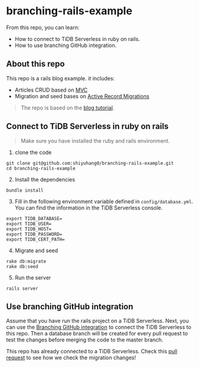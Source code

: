 # branching-rails-example

From this repo, you can learn:

- How to connect to TiDB Serverless in ruby on rails.
- How to use branching GitHub integration.

## About this repo

This repo is a rails blog example. it includes:

- Articles CRUD based on [MVC](https://guides.rubyonrails.org/getting_started.html#mvc-and-you)
- Migration and seed bases on [Active Record Migrations](https://guides.rubyonrails.org/active_record_migrations.html)

> The repo is based on the [blog tutorial](https://guides.rubyonrails.org/getting_started.html).

## Connect to TiDB Serverless in ruby on rails

> Make sure you have installed the ruby and rails environment.

1. clone the code

```
git clone git@github.com:shiyuhang0/branching-rails-example.git
cd branching-rails-example
```

2. Install the dependencies

```
bundle install
```

3. Fill in the following environment variable defined in `config/database.yml`. You can find the information in the TiDB Serverless console.

```
export TIDB_DATABASE=
export TIDB_USER=
export TIDB_HOST=
export TIDB_PASSWORD=
export TIDB_CERT_PATH=
```

4. Migrate and seed

```
rake db:migrate
rake db:seed
```

5. Run the server

```
rails server
```

## Use branching GitHub integration

Assume that you have run the rails project on a TiDB Serverless. Next, you can use the [Branching GitHub integration](https://docs.pingcap.com/tidbcloud/branch-github-integration) to connect the TiDB Serverless to this repo. Then a database branch will be created for every pull request to test the changes before merging the code to the master branch.

This repo has already connected to a TiDB Serverless. Check this [pull request](https://github.com/shiyuhang0/branching-rails-example/pull/1) to see how we check the migration changes!


